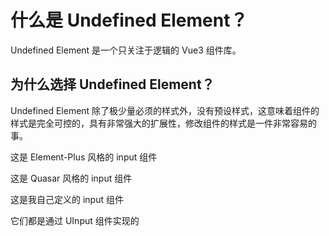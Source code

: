 <script setup>
import QuasarInput from '../../guide/quasar-input.vue'
import ElementPlusInput from '../../guide/element-plus-input.vue'
import Basic from '../../examples/input/01.basic.vue'
</script>

# 什么是 Undefined Element？

Undefined Element 是一个只关注于逻辑的 Vue3 组件库。

## 为什么选择 Undefined Element？

Undefined Element 除了极少量必须的样式外，没有预设样式，这意味着组件的样式是完全可控的，具有非常强大的扩展性，修改组件的样式是一件非常容易的事。

这是 Element-Plus 风格的 input 组件

<ElementPlusInput></ElementPlusInput>

这是 Quasar 风格的 input 组件

<QuasarInput></QuasarInput>

这是我自己定义的 input 组件

<Basic></Basic>

它们都是通过 UInput 组件实现的
